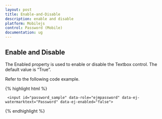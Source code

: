 ```yaml
---
layout: post
title: Enable-and-Disable
description: enable and disable
platform: Mobilejs
control: Password (Mobile)
documentation: ug
---
```


## Enable and Disable

The Enabled property is used to enable or disable the Textbox control. The default value is “True”.

Refer to the following code example.

{% highlight html %}

     <input id="password_sample" data-role="ejmpassword" data-ej-watermarktext="Password" data-ej-enabled="false">





{% endhighlight %}





